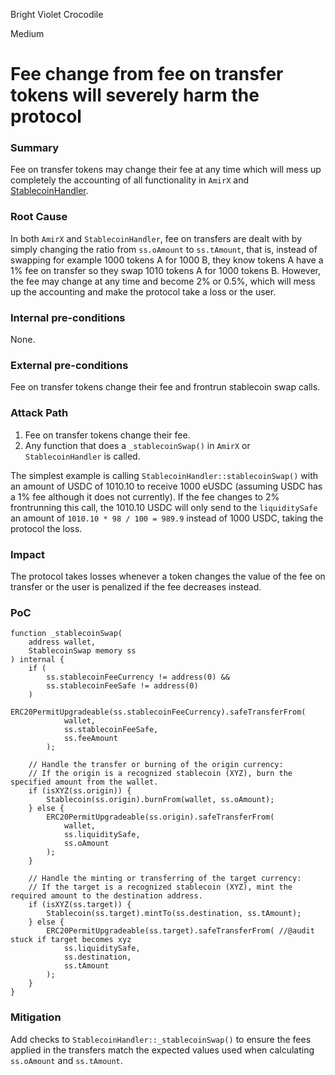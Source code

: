 Bright Violet Crocodile

Medium

# Fee change from fee on transfer tokens will severely harm the protocol

### Summary

Fee on transfer tokens may change their fee at any time which will mess up completely the accounting of all functionality in `AmirX` and [StablecoinHandler](https://github.com/sherlock-audit/2024-11-telcoin/blob/main/telcoin-audit/contracts/stablecoin/StablecoinHandler.sol#L144).

### Root Cause

In both `AmirX` and `StablecoinHandler`, fee on transfers are dealt with by simply changing the ratio from `ss.oAmount` to `ss.tAmount`, that is, instead of swapping for example 1000 tokens A for 1000 B, they know tokens A have a 1% fee on transfer so they swap 1010 tokens A for 1000 tokens B. However, the fee may change at any time and become 2% or 0.5%, which will mess up the accounting and make the protocol take a loss or the user.

### Internal pre-conditions

None.

### External pre-conditions

Fee on transfer tokens change their fee and frontrun stablecoin swap calls.

### Attack Path

1. Fee on transfer tokens change their fee.
2. Any function that does a `_stablecoinSwap()` in `AmirX` or `StablecoinHandler` is called.

The simplest example is calling `StablecoinHandler::stablecoinSwap()` with an amount of USDC of 1010.10 to receive 1000 eUSDC (assuming USDC has a 1% fee although it does not currently). If the fee changes to 2% frontrunning this call, the 1010.10 USDC will only send to the `liquiditySafe` an amount of `1010.10 * 98 / 100 = 989.9` instead of 1000 USDC, taking the protocol the loss.

### Impact

The protocol takes losses whenever a token changes the value of the fee on transfer or the user is penalized if the fee decreases instead.

### PoC

```solidity
function _stablecoinSwap(
    address wallet,
    StablecoinSwap memory ss
) internal {
    if (
        ss.stablecoinFeeCurrency != address(0) &&
        ss.stablecoinFeeSafe != address(0)
    )
        ERC20PermitUpgradeable(ss.stablecoinFeeCurrency).safeTransferFrom(
            wallet,
            ss.stablecoinFeeSafe,
            ss.feeAmount
        );

    // Handle the transfer or burning of the origin currency:
    // If the origin is a recognized stablecoin (XYZ), burn the specified amount from the wallet.
    if (isXYZ(ss.origin)) {
        Stablecoin(ss.origin).burnFrom(wallet, ss.oAmount);
    } else {
        ERC20PermitUpgradeable(ss.origin).safeTransferFrom(
            wallet,
            ss.liquiditySafe,
            ss.oAmount 
        );
    }

    // Handle the minting or transferring of the target currency:
    // If the target is a recognized stablecoin (XYZ), mint the required amount to the destination address.
    if (isXYZ(ss.target)) {
        Stablecoin(ss.target).mintTo(ss.destination, ss.tAmount);
    } else {
        ERC20PermitUpgradeable(ss.target).safeTransferFrom( //@audit stuck if target becomes xyz
            ss.liquiditySafe,
            ss.destination,
            ss.tAmount 
        );
    }
}
```

### Mitigation

Add checks to `StablecoinHandler::_stablecoinSwap()` to ensure the fees applied in the transfers match the expected values used when calculating `ss.oAmount` and `ss.tAmount`.